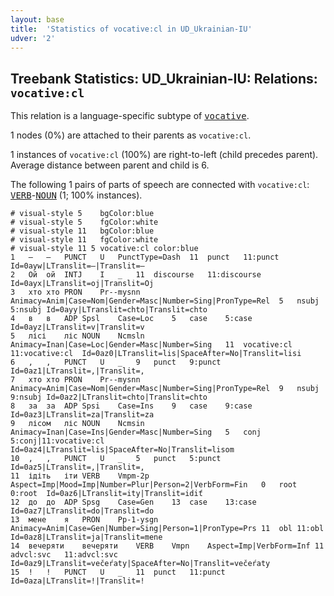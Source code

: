 ```yaml
---
layout: base
title:  'Statistics of vocative:cl in UD_Ukrainian-IU'
udver: '2'
---
```


## Treebank Statistics: UD_Ukrainian-IU: Relations: `vocative:cl`

This relation is a language-specific subtype of <tt><a href="uk_iu-dep-vocative.html">vocative</a></tt>.

1 nodes (0%) are attached to their parents as `vocative:cl`.

1 instances of `vocative:cl` (100%) are right-to-left (child precedes parent).
Average distance between parent and child is 6.

The following 1 pairs of parts of speech are connected with `vocative:cl`: <tt><a href="uk_iu-pos-VERB.html">VERB</a></tt>-<tt><a href="uk_iu-pos-NOUN.html">NOUN</a></tt> (1; 100% instances).


~~~ conllu
# visual-style 5	bgColor:blue
# visual-style 5	fgColor:white
# visual-style 11	bgColor:blue
# visual-style 11	fgColor:white
# visual-style 11 5 vocative:cl	color:blue
1	—	—	PUNCT	U	PunctType=Dash	11	punct	11:punct	Id=0ayw|LTranslit=—|Translit=—
2	Ой	ой	INTJ	I	_	11	discourse	11:discourse	Id=0ayx|LTranslit=oj|Translit=Oj
3	хто	хто	PRON	Pr--mysnn	Animacy=Anim|Case=Nom|Gender=Masc|Number=Sing|PronType=Rel	5	nsubj	5:nsubj	Id=0ayy|LTranslit=chto|Translit=chto
4	в	в	ADP	Spsl	Case=Loc	5	case	5:case	Id=0ayz|LTranslit=v|Translit=v
5	лісі	ліс	NOUN	Ncmsln	Animacy=Inan|Case=Loc|Gender=Masc|Number=Sing	11	vocative:cl	11:vocative:cl	Id=0az0|LTranslit=lis|SpaceAfter=No|Translit=lisi
6	,	,	PUNCT	U	_	9	punct	9:punct	Id=0az1|LTranslit=,|Translit=,
7	хто	хто	PRON	Pr--mysnn	Animacy=Anim|Case=Nom|Gender=Masc|Number=Sing|PronType=Rel	9	nsubj	9:nsubj	Id=0az2|LTranslit=chto|Translit=chto
8	за	за	ADP	Spsi	Case=Ins	9	case	9:case	Id=0az3|LTranslit=za|Translit=za
9	лісом	ліс	NOUN	Ncmsin	Animacy=Inan|Case=Ins|Gender=Masc|Number=Sing	5	conj	5:conj|11:vocative:cl	Id=0az4|LTranslit=lis|SpaceAfter=No|Translit=lisom
10	,	,	PUNCT	U	_	5	punct	5:punct	Id=0az5|LTranslit=,|Translit=,
11	ідіть	іти	VERB	Vmpm-2p	Aspect=Imp|Mood=Imp|Number=Plur|Person=2|VerbForm=Fin	0	root	0:root	Id=0az6|LTranslit=ity|Translit=idiť
12	до	до	ADP	Spsg	Case=Gen	13	case	13:case	Id=0az7|LTranslit=do|Translit=do
13	мене	я	PRON	Pp-1-ysgn	Animacy=Anim|Case=Gen|Number=Sing|Person=1|PronType=Prs	11	obl	11:obl	Id=0az8|LTranslit=ja|Translit=mene
14	вечеряти	вечеряти	VERB	Vmpn	Aspect=Imp|VerbForm=Inf	11	advcl:svc	11:advcl:svc	Id=0az9|LTranslit=večeŕаty|SpaceAfter=No|Translit=večeŕаty
15	!	!	PUNCT	U	_	11	punct	11:punct	Id=0aza|LTranslit=!|Translit=!

~~~


